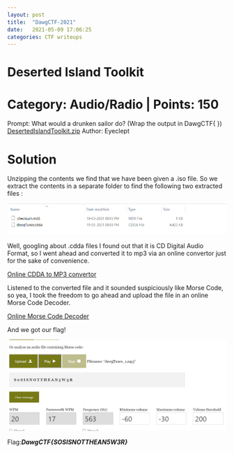 ```yaml
---
layout: post
title:  "DawgCTF-2021"
date:   2021-05-09 17:06:25
categories: CTF writeups
---
```


# Deserted Island Toolkit

# Category: Audio/Radio | Points: 150

Prompt: What would a drunken sailor do? (Wrap the output in DawgCTF{ })
[DesertedIslandToolkit.zip](https://drive.google.com/file/d/1vYUIAPIeQgE6x781tH6SU3uU0YSx5Yxv/view?usp=sharing)
Author: Eyeclept

# Solution 

Unzipping the contents we find that we have been given a .iso file. So we extract the contents in a separate folder to find the following two extracted files :

![](/images/DawgCTF1.png)

Well, googling about .cdda files I found out that it is CD Digital Audio Format, so I went ahead and converted it to mp3 via an online convertor just for the sake of convenience.

[Online CDDA to MP3 convertor](https://convertio.co/cdda-mp3/)

Listened to the converted file and it sounded suspiciously like Morse Code, so yea, I took the freedom to go ahead and upload the file in an online Morse Code Decoder.

[Online Morse Code Decoder](https://morsecode.world/international/decoder/audio-decoder-adaptive.html)

And we got our flag!

![](/images/DawgCTF2.png)

Flag:***DawgCTF{SOSISNOTTHEAN5W3R}***